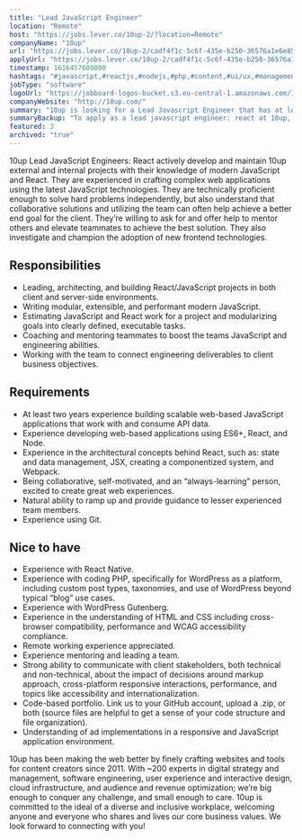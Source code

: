 ```yaml
---
title: "Lead JavaScript Engineer"
location: "Remote"
host: "https://jobs.lever.co/10up-2/?location=Remote"
companyName: "10up"
url: "https://jobs.lever.co/10up-2/cadf4f1c-5c6f-435e-b250-36576a1e6e85"
applyUrl: "https://jobs.lever.co/10up-2/cadf4f1c-5c6f-435e-b250-36576a1e6e85/apply"
timestamp: 1616457600000
hashtags: "#javascript,#reactjs,#nodejs,#php,#content,#ui/ux,#management,#css,#html,#wordpress"
jobType: "software"
logoUrl: "https://jobboard-logos-bucket.s3.eu-central-1.amazonaws.com/10up"
companyWebsite: "http://10up.com/"
summary: "10up is looking for a Lead Javascript Engineer that has at least two years experience building scalable web-based JavaScript applications that work with and consume API data."
summaryBackup: "To apply as a lead javascript engineer: react at 10up, you preferably need to have some knowledge of: #javascript, #reactjs, #nodejs."
featured: 3
archived: "true"
---
```


10up Lead JavaScript Engineers: React actively develop and maintain 10up external and internal projects with their knowledge of modern JavaScript and React. They are experienced in crafting complex web applications using the latest JavaScript technologies. They are technically proficient enough to solve hard problems independently, but also understand that collaborative solutions and utilizing the team can often help achieve a better end goal for the client. They’re willing to ask for and offer help to mentor others and elevate teammates to achieve the best solution. They also investigate and champion the adoption of new frontend technologies.

## Responsibilities

*   Leading, architecting, and building React/JavaScript projects in both client and server-side environments.
*   Writing modular, extensible, and performant modern JavaScript.
*   Estimating JavaScript and React work for a project and modularizing goals into clearly defined, executable tasks.
*   Coaching and mentoring teammates to boost the teams JavaScript and engineering abilities.
*   Working with the team to connect engineering deliverables to client business objectives.

## Requirements

*   At least two years experience building scalable web-based JavaScript applications that work with and consume API data.
*   Experience developing web-based applications using ES6+, React, and Node.
*   Experience in the architectural concepts behind React, such as: state and data management, JSX, creating a componentized system, and Webpack.
*   Being collaborative, self-motivated, and an “always-learning” person, excited to create great web experiences.
*   Natural ability to ramp up and provide guidance to lesser experienced team members.
*   Experience using Git.

## Nice to have

*   Experience with React Native.
*   Experience with coding PHP, specifically for WordPress as a platform, including custom post types, taxonomies, and use of WordPress beyond typical “blog” use cases.
*   Experience with WordPress Gutenberg.
*   Experience in the understanding of HTML and CSS including cross-browser compatibility, performance and WCAG accessibility compliance.
*   Remote working experience appreciated.
*   Experience mentoring and leading a team.
*   Strong ability to communicate with client stakeholders, both technical and non-technical, about the impact of decisions around markup approach, cross-platform responsive interactions, performance, and topics like accessibility and internationalization.
*   Code-based portfolio. Link us to your GitHub account, upload a .zip, or both (source files are helpful to get a sense of your code structure and file organization).
*   Understanding of ad implementations in a responsive and JavaScript application environment.

10up has been making the web better by finely crafting websites and tools for content creators since 2011. With ~200 experts in digital strategy and management, software engineering, user experience and interactive design, cloud infrastructure, and audience and revenue optimization; we’re big enough to conquer any challenge, and small enough to care. 10up is committed to the ideal of a diverse and inclusive workplace, welcoming anyone and everyone who shares and lives our core business values. We look forward to connecting with you! 
